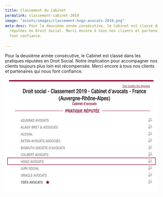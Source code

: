 ```yaml
---
title: Classement du Cabinet
permalink: classement-cabinet-2019
image: "assets/images/classement-hogo-avocats-2019.png"
meta-desc: Pour la deuxième année consécutive, le Cabinet est classé dans les pratiques
  réputées en Droit Social. Merci encore à tous nos clients et partenaires qui nous
  font confiance.

---
```

Pour la deuxième année consécutive, le Cabinet est classé dans les pratiques réputées en Droit Social. Notre implication pour accompagner nos clients toujours plus loin est récompensée. Merci encore à tous nos clients et partenaires qui nous font confiance.

![](assets/images/assets/images/classement-2019.jpg)
